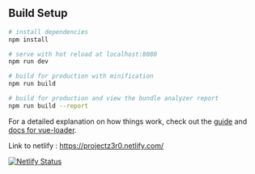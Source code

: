 ## Build Setup

```bash
# install dependencies
npm install

# serve with hot reload at localhost:8080
npm run dev

# build for production with minification
npm run build

# build for production and view the bundle analyzer report
npm run build --report
```

For a detailed explanation on how things work, check out the [guide](http://vuejs-templates.github.io/webpack/) and [docs for vue-loader](http://vuejs.github.io/vue-loader).

Link to netlify : https://projectz3r0.netlify.com/

[![Netlify Status](https://api.netlify.com/api/v1/badges/0b6705b0-da53-41f9-83a3-34c5448d0e3c/deploy-status)](https://app.netlify.com/sites/projectzer0/deploys)
